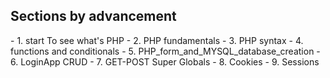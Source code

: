 <h2> Sections by advancement</h2> 
- 1. start To see what's PHP
- 2. PHP fundamentals
- 3. PHP syntax
- 4. functions and conditionals
- 5. PHP_form_and_MYSQL_database_creation
- 6. LoginApp CRUD
- 7. GET-POST Super Globals
- 8. Cookies
- 9. Sessions
